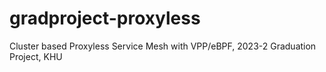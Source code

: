 # gradproject-proxyless
Cluster based Proxyless Service Mesh with VPP/eBPF, 2023-2 Graduation Project, KHU
